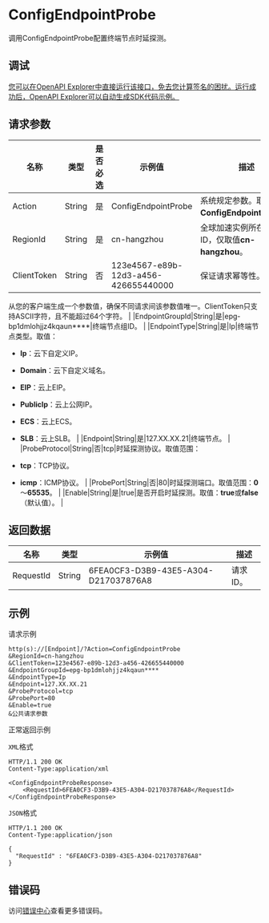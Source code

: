 # ConfigEndpointProbe

调用ConfigEndpointProbe配置终端节点时延探测。

## 调试

[您可以在OpenAPI Explorer中直接运行该接口，免去您计算签名的困扰。运行成功后，OpenAPI Explorer可以自动生成SDK代码示例。](https://api.aliyun.com/#product=Ga&api=ConfigEndpointProbe&type=RPC&version=2019-11-20)

## 请求参数

|名称|类型|是否必选|示例值|描述|
|--|--|----|---|--|
|Action|String|是|ConfigEndpointProbe|系统规定参数。取值：**ConfigEndpointProbe**。 |
|RegionId|String|是|cn-hangzhou|全球加速实例所在的地域ID，仅取值**cn-hangzhou**。 |
|ClientToken|String|否|123e4567-e89b-12d3-a456-426655440000|保证请求幂等性。

 从您的客户端生成一个参数值，确保不同请求间该参数值唯一。ClientToken只支持ASCII字符，且不能超过64个字符。 |
|EndpointGroupId|String|是|epg-bp1dmlohjjz4kqaun\*\*\*\*|终端节点组ID。 |
|EndpointType|String|是|Ip|终端节点类型。取值：

 -   **Ip**：云下自定义IP。
-   **Domain**：云下自定义域名。
-   **EIP**：云上EIP。
-   **PublicIp**：云上公网IP。
-   **ECS**：云上ECS。
-   **SLB**：云上SLB。 |
|Endpoint|String|是|127.XX.XX.21|终端节点。 |
|ProbeProtocol|String|否|tcp|时延探测协议。取值范围：

 -   **tcp**：TCP协议。
-   **icmp**：ICMP协议。 |
|ProbePort|String|否|80|时延探测端口。取值范围：**0**～**65535**。 |
|Enable|String|是|true|是否开启时延探测。取值：**true**或**false**（默认值）。 |

## 返回数据

|名称|类型|示例值|描述|
|--|--|---|--|
|RequestId|String|6FEA0CF3-D3B9-43E5-A304-D217037876A8|请求ID。 |

## 示例

请求示例

```
http(s)://[Endpoint]/?Action=ConfigEndpointProbe
&RegionId=cn-hangzhou
&ClientToken=123e4567-e89b-12d3-a456-426655440000
&EndpointGroupId=epg-bp1dmlohjjz4kqaun****
&EndpointType=Ip
&Endpoint=127.XX.XX.21
&ProbeProtocol=tcp
&ProbePort=80
&Enable=true
&公共请求参数
```

正常返回示例

`XML`格式

```
HTTP/1.1 200 OK
Content-Type:application/xml

<ConfigEndpointProbeResponse>
    <RequestId>6FEA0CF3-D3B9-43E5-A304-D217037876A8</RequestId>
</ConfigEndpointProbeResponse>
```

`JSON`格式

```
HTTP/1.1 200 OK
Content-Type:application/json

{
  "RequestId" : "6FEA0CF3-D3B9-43E5-A304-D217037876A8"
}
```

## 错误码

访问[错误中心](https://error-center.aliyun.com/status/product/Ga)查看更多错误码。

